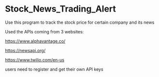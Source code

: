 # Stock_News_Trading_Alert
Use this program to track the stock price for certain company and its news

Used the APIs coming from 3 websites:

https://www.alphavantage.co/

https://newsapi.org/

https://www.twilio.com/en-us

users need to register and get their own API keys

